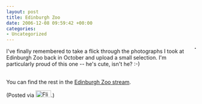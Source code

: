 ```yaml
---
layout: post
title: Edinburgh Zoo
date: 2006-12-08 09:59:42 +00:00
categories:
- Uncategorized
---
```

<p><a href="http://www.flickr.com/photos/mathie/316540675/" title=""><img src="http://static.flickr.com/119/316540675_ea7ed17e47_m.jpg" alt="" class="alignright" style="border: solid 1px #000000; float: right;" /></a>I've finally remembered to take a flick through the photographs I took at Edinburgh Zoo back in October and upload a small selection.  I'm particularly proud of this one -- he's cute, isn't he? :-)<br /></p>
<br />
You can find the rest in the <a href="http://www.flickr.com/photos/mathie/sets/72157594409829049/">Edinburgh Zoo stream</a>.

(Posted via <a href="http://www.flickr.com/"><img alt="Flickr" src="http://www.flickr.com/images/flickr_logo_blog.gif" height="18" width="41" /></a>.)
